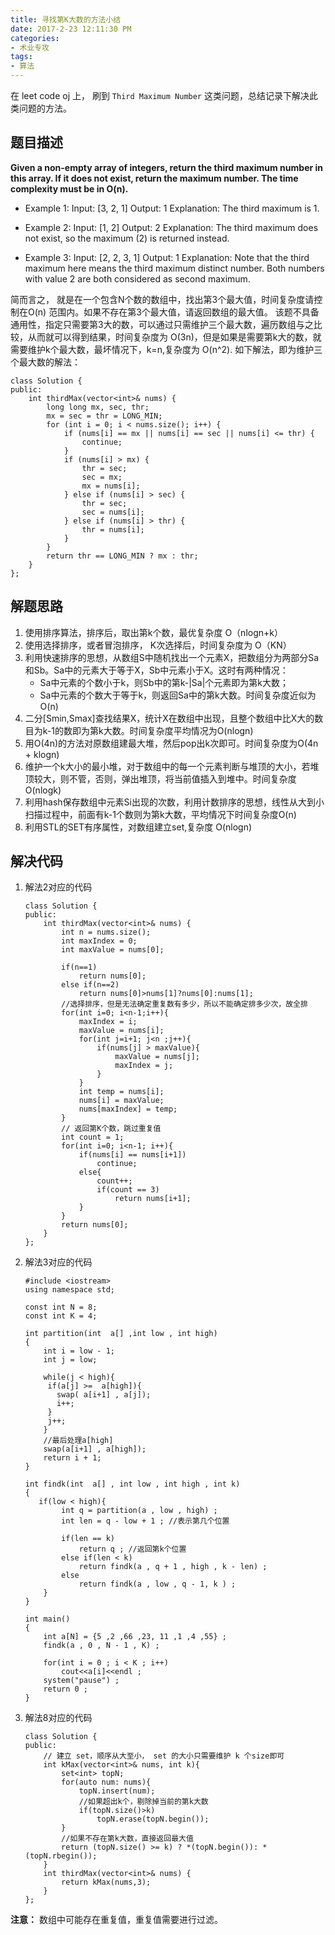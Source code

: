 ```yaml
---
title: 寻找第K大数的方法小结
date: 2017-2-23 12:11:30 PM
categories:
- 术业专攻
tags: 
- 算法
---
```

在 leet code oj 上， 刷到 `Third Maximum Number` 这类问题，总结记录下解决此类问题的方法。
<!-- more -->
## 题目描述
**Given a non-empty array of integers, return the third maximum number in this array. If it does not exist, return the maximum number. The time complexity must be in O(n).**
- Example 1:
	Input: [3, 2, 1]
	Output: 1
    Explanation: The third maximum is 1.

- Example 2:
	Input: [1, 2]
	Output: 2
	Explanation: The third maximum does not exist, so the maximum (2) is returned instead.

- Example 3:
	Input: [2, 2, 3, 1]
	Output: 1
	Explanation: Note that the third maximum here means the third maximum distinct number.
Both numbers with value 2 are both considered as second maximum.

简而言之， 就是在一个包含N个数的数组中，找出第3个最大值，时间复杂度请控制在O(n) 范围内。如果不存在第3个最大值，请返回数组的最大值。
该题不具备通用性，指定只需要第3大的数，可以通过只需维护三个最大数，遍历数组与之比较，从而就可以得到结果，时间复杂度为 O(3n)，但是如果是需要第k大的数，就需要维护k个最大数，最坏情况下，k=n,复杂度为 O(n^2).
如下解法，即为维护三个最大数的解法：
```
class Solution {
public:
    int thirdMax(vector<int>& nums) {
        long long mx, sec, thr;
        mx = sec = thr = LONG_MIN;
        for (int i = 0; i < nums.size(); i++) {
            if (nums[i] == mx || nums[i] == sec || nums[i] <= thr) {
                continue;
            }
            if (nums[i] > mx) {
                thr = sec;
                sec = mx;
                mx = nums[i];
            } else if (nums[i] > sec) {
                thr = sec;
                sec = nums[i];
            } else if (nums[i] > thr) {
                thr = nums[i];
            }
        }
        return thr == LONG_MIN ? mx : thr;
    }
};
```

## 解题思路
1. 使用排序算法，排序后，取出第k个数，最优复杂度 O（nlogn+k）
2. 使用选择排序，或者冒泡排序， K次选择后，时间复杂度为 O（KN）
3. 利用快速排序的思想，从数组S中随机找出一个元素X，把数组分为两部分Sa和Sb。Sa中的元素大于等于X，Sb中元素小于X。这时有两种情况：
   - Sa中元素的个数小于k，则Sb中的第k-|Sa|个元素即为第k大数；
   - Sa中元素的个数大于等于k，则返回Sa中的第k大数。时间复杂度近似为O(n)
4. 二分[Smin,Smax]查找结果X，统计X在数组中出现，且整个数组中比X大的数目为k-1的数即为第k大数。时间复杂度平均情况为O(nlogn)
5. 用O(4n)的方法对原数组建最大堆，然后pop出k次即可。时间复杂度为O(4n + klogn)
6. 维护一个k大小的最小堆，对于数组中的每一个元素判断与堆顶的大小，若堆顶较大，则不管，否则，弹出堆顶，将当前值插入到堆中。时间复杂度O(nlogk)
7. 利用hash保存数组中元素Si出现的次数，利用计数排序的思想，线性从大到小扫描过程中，前面有k-1个数则为第k大数，平均情况下时间复杂度O(n)
8. 利用STL的SET有序属性，对数组建立set,复杂度 O(nlogn)

## 解决代码
1. 解法2对应的代码
	```
	class Solution {
	public:
		int thirdMax(vector<int>& nums) {
			int n = nums.size();
			int maxIndex = 0;
			int maxValue = nums[0];

			if(n==1)
				return nums[0];
			else if(n==2)
				return nums[0]>nums[1]?nums[0]:nums[1];
			//选择排序，但是无法确定重复数有多少，所以不能确定排多少次，故全排
			for(int i=0; i<n-1;i++){
				maxIndex = i;
				maxValue = nums[i];
				for(int j=i+1; j<n ;j++){
					if(nums[j] > maxValue){
						maxValue = nums[j];
						maxIndex = j;
					}
				}
				int temp = nums[i];
				nums[i] = maxValue;
				nums[maxIndex] = temp;
			}
			// 返回第K个数，跳过重复值
			int count = 1;
			for(int i=0; i<n-1; i++){
				if(nums[i] == nums[i+1])
					continue;
				else{
					count++;
					if(count == 3)
						return nums[i+1];
				}
			}
			return nums[0];
		}
	};
	```

2. 解法3对应的代码
	```
	#include <iostream>  
	using namespace std;

	const int N = 8;   
	const int K = 4;

	int partition(int  a[] ,int low , int high)   
	{  
		int i = low - 1;  
		int j = low;  

		while(j < high){  
		 if(a[j] >=  a[high]){  
		   swap( a[i+1] , a[j]);
		   i++;
		 }
		 j++;
		}
		//最后处理a[high]
		swap(a[i+1] , a[high]);
		return i + 1;
	}  

	int findk(int  a[] , int low , int high , int k)  
	{  
	   if(low < high){  
			int q = partition(a , low , high) ;  
			int len = q - low + 1 ; //表示第几个位置    

			if(len == k)  
				return q ; //返回第k个位置   
			else if(len < k)   
				return findk(a , q + 1 , high , k - len) ;     
			else  
				return findk(a , low , q - 1, k ) ;  
		}  
	}  

	int main()  
	{  
		int a[N] = {5 ,2 ,66 ,23, 11 ,1 ,4 ,55} ;  
		findk(a , 0 , N - 1 , K) ;    

		for(int i = 0 ; i < K ; i++)  
			cout<<a[i]<<endl ;  
		system("pause") ;    
		return 0 ;      
	} 
	```

3. 解法8对应的代码
	```
	class Solution {
	public:
		// 建立 set，顺序从大至小， set 的大小只需要维护 k 个size即可  
		int kMax(vector<int>& nums, int k){
			set<int> topN;
			for(auto num: nums){
				topN.insert(num);
				//如果超出k个，剔除掉当前的第k大数
				if(topN.size()>k)
					topN.erase(topN.begin());
			}
			//如果不存在第k大数，直接返回最大值
			return (topN.size() >= k) ? *(topN.begin()): *(topN.rbegin()); 
		}
		int thirdMax(vector<int>& nums) {
			return kMax(nums,3);
		}
	};
	```
**注意：** 数组中可能存在重复值，重复值需要进行过滤。
